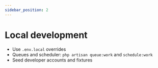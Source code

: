 ```yaml
---
sidebar_position: 2
---
```


# Local development

- Use `.env.local` overrides
- Queues and scheduler: `php artisan queue:work` and `schedule:work`
- Seed developer accounts and fixtures

